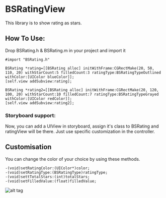# BSRatingView
This library is to show rating as stars.

## How To Use:
Drop BSRating.h & BSRating.m in your project and import it
```
#import "BSRating.h"

BSRating *rating=[[BSRating alloc] initWithFrame:CGRectMake(20, 50, 110, 20) withStarCount:5 filledCount:3 ratingType:BSRatingTypeOutlined withColor:[UIColor blueColor]];
[self.view addSubview:rating];
    
BSRating *rating2=[[BSRating alloc] initWithFrame:CGRectMake(20, 120, 100, 20) withStarCount:10 filledCount:7 ratingType:BSRatingTypeGrayed withColor:[UIColor redColor]];
[self.view addSubview:rating2];
```
### Storyboard support:
Now, you can add a UIView in storyboard, assign it's class to BSRating and ratingView will be there. Just use specific customization in the controller.

## Customisation
You can change the color of your choice by using these methods.
```
-(void)setRatingColor:(UIColor*)color;
-(void)setRatingType:(BSRatingType)ratingType;
-(void)settTotalStars:(int)totalStars;
-(void)setFilledValue:(float)filledValue;

```
![alt tag](https://user-images.githubusercontent.com/16186934/30312640-d1391f06-97b3-11e7-84f7-5855f4d06630.png) 

